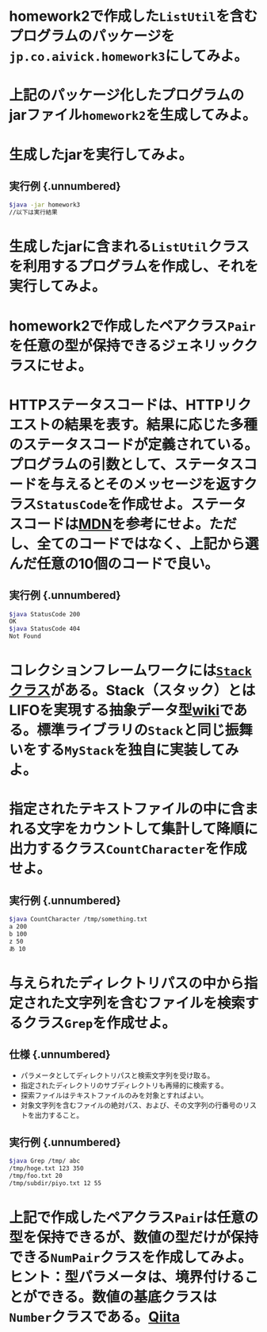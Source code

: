 # homework2で作成した```ListUtil```を含むプログラムのパッケージを```jp.co.aivick.homework3```にしてみよ。

# 上記のパッケージ化したプログラムのjarファイル```homework2```を生成してみよ。

# 生成したjarを実行してみよ。

## 実行例 {.unnumbered}

```bash
$java -jar homework3
//以下は実行結果
```
# 生成したjarに含まれる```ListUtil```クラスを利用するプログラムを作成し、それを実行してみよ。

# homework2で作成したペアクラス```Pair```を任意の型が保持できるジェネリッククラスにせよ。

# HTTPステータスコードは、HTTPリクエストの結果を表す。結果に応じた多種のステータスコードが定義されている。プログラムの引数として、ステータスコードを与えるとそのメッセージを返すクラス```StatusCode```を作成せよ。ステータスコードは[MDN](https://developer.mozilla.org/ja/docs/Web/HTTP/Status)を参考にせよ。ただし、全てのコードではなく、上記から選んだ任意の10個のコードで良い。

## 実行例 {.unnumbered}

```bash
$java StatusCode 200
OK
$java StatusCode 404
Not Found
```

# コレクションフレームワークには[```Stack```クラス](https://docs.oracle.com/javase/jp/13/docs/api/java.base/java/util/Stack.html)がある。Stack（スタック）とはLIFOを実現する抽象データ型[wiki](https://ja.wikipedia.org/wiki/スタック)である。標準ライブラリの```Stack```と同じ振舞いをする```MyStack```を独自に実装してみよ。

# 指定されたテキストファイルの中に含まれる文字をカウントして集計して降順に出力するクラス```CountCharacter```を作成せよ。

## 実行例 {.unnumbered}

```bash
$java CountCharacter /tmp/something.txt
a 200
b 100
z 50
あ 10
```

# 与えられたディレクトリパスの中から指定された文字列を含むファイルを検索するクラス```Grep```を作成せよ。

## 仕様 {.unnumbered}

* パラメータとしてディレクトリパスと検索文字列を受け取る。
* 指定されたディレクトリのサブディレクトリも再帰的に検索する。
* 探索ファイルはテキストファイルのみを対象とすればよい。
* 対象文字列を含むファイルの絶対パス、および、その文字列の行番号のリストを出力すること。 

## 実行例 {.unnumbered}

```bash
$java Grep /tmp/ abc 
/tmp/hoge.txt 123 350 
/tmp/foo.txt 20
/tmp/subdir/piyo.txt 12 55
```

# 上記で作成したペアクラス```Pair```は任意の型を保持できるが、数値の型だけが保持できる```NumPair```クラスを作成してみよ。ヒント：型パラメータは、境界付けることができる。数値の基底クラスは```Number```クラスである。[Qiita](https://qiita.com/pebblip/items/1206f866980f2ff91e77)
